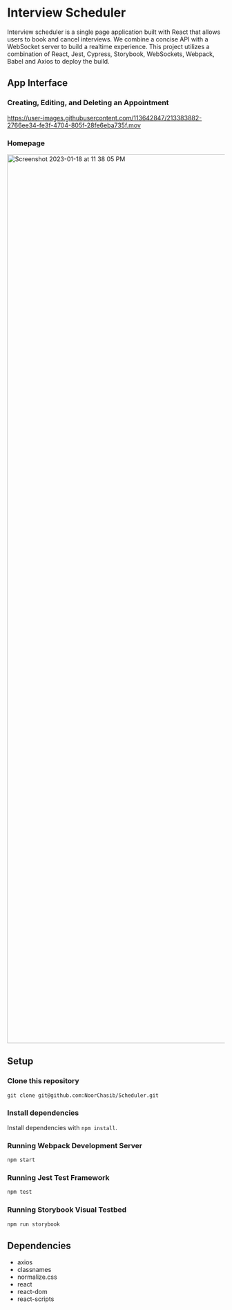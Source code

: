 # Interview Scheduler

Interview scheduler is a single page application built with React that allows users to book and cancel interviews. We combine a concise API with a WebSocket server to build a realtime experience. This project utilizes a combination of React, Jest, Cypress, Storybook, WebSockets, Webpack, Babel and Axios to deploy the build.

## App Interface

### Creating, Editing, and Deleting an Appointment

https://user-images.githubusercontent.com/113642847/213383882-2766ee34-fe3f-4704-805f-28fe6eba735f.mov

### Homepage

<img width="2056" alt="Screenshot 2023-01-18 at 11 38 05 PM" src="https://user-images.githubusercontent.com/113642847/213382901-8af61244-b7d0-42c6-aa8d-09b0b87efe47.png">

## Setup

### Clone this repository

`git clone git@github.com:NoorChasib/Scheduler.git` 

### Install dependencies

Install dependencies with `npm install`.

### Running Webpack Development Server

```sh
npm start
```

### Running Jest Test Framework

```sh
npm test
```

### Running Storybook Visual Testbed

```sh
npm run storybook
```

## Dependencies
- axios
- classnames
- normalize.css
- react
- react-dom
- react-scripts
